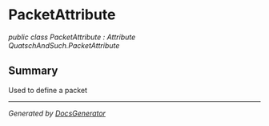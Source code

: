 # PacketAttribute
*public class PacketAttribute : Attribute*  
*QuatschAndSuch.PacketAttribute*

## Summary
Used to define a packet


---
*Generated by [DocsGenerator](https://github.com/QuatschVirus/DocsGenerator)*